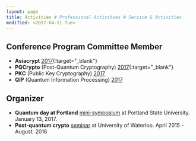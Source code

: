 ```yaml
---
layout: page
title: Activities # Professional Activities # Service & Activities
modified: <2017-04-11 Tue>
---
```

## Conference Program Committee Member
* **Asiacrypt** [2017](http://asiacrypt.iacr.org/2017/){:target="_blank"}
* **PQCrypto** (Post-Quantum Cryptography) [2017](https://2017.pqcrypto.org/conference/){:target="_blank"}
*   **PKC** (Public Key Cryptography) [2017](http://www.iacr.org/workshops/pkc2017/index.php)
*   **QIP** (Quantum Information Processing) [2017](https://www.stationq.com/qip-2017/)

## Organizer
*  **Quantum day at Portland** [mini-symposium]({{base}}/activity/w17qpdx) at Portland State University. January 13, 2017.
*   **Post-quantum crypto** [seminar](https://sites.google.com/site/uwaterloopqcrypto/) at University of Waterloo. April 2015 - August. 2016

